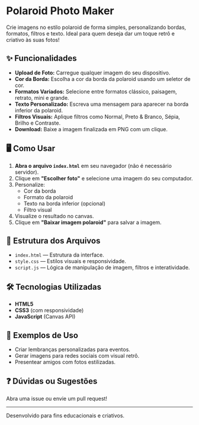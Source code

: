 # Polaroid Photo Maker

Crie imagens no estilo polaroid de forma simples, personalizando bordas, formatos, filtros e texto. Ideal para quem deseja dar um toque retrô e criativo às suas fotos!

## ✨ Funcionalidades

- **Upload de Foto:** Carregue qualquer imagem do seu dispositivo.
- **Cor da Borda:** Escolha a cor da borda da polaroid usando um seletor de cor.
- **Formatos Variados:** Selecione entre formatos clássico, paisagem, retrato, mini e grande.
- **Texto Personalizado:** Escreva uma mensagem para aparecer na borda inferior da polaroid.
- **Filtros Visuais:** Aplique filtros como Normal, Preto & Branco, Sépia, Brilho e Contraste.
- **Download:** Baixe a imagem finalizada em PNG com um clique.

## 🖥️ Como Usar

1. **Abra o arquivo `index.html`** em seu navegador (não é necessário servidor).
2. Clique em **"Escolher foto"** e selecione uma imagem do seu computador.
3. Personalize:
   - Cor da borda
   - Formato da polaroid
   - Texto na borda inferior (opcional)
   - Filtro visual
4. Visualize o resultado no canvas.
5. Clique em **"Baixar imagem polaroid"** para salvar a imagem.

## 📁 Estrutura dos Arquivos

- `index.html` — Estrutura da interface.
- `style.css` — Estilos visuais e responsividade.
- `script.js` — Lógica de manipulação de imagem, filtros e interatividade.

## 🛠️ Tecnologias Utilizadas

- **HTML5**
- **CSS3** (com responsividade)
- **JavaScript** (Canvas API)

## 📸 Exemplos de Uso

- Criar lembranças personalizadas para eventos.
- Gerar imagens para redes sociais com visual retrô.
- Presentear amigos com fotos estilizadas.

## ❓ Dúvidas ou Sugestões

Abra uma issue ou envie um pull request!

---

Desenvolvido para fins educacionais e criativos.

